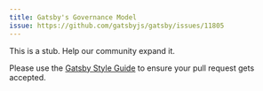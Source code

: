 ```yaml
---
title: Gatsby's Governance Model
issue: https://github.com/gatsbyjs/gatsby/issues/11805
---
```


This is a stub. Help our community expand it.

Please use the [Gatsby Style Guide](/contributing/gatsby-style-guide) to ensure your
pull request gets accepted.

